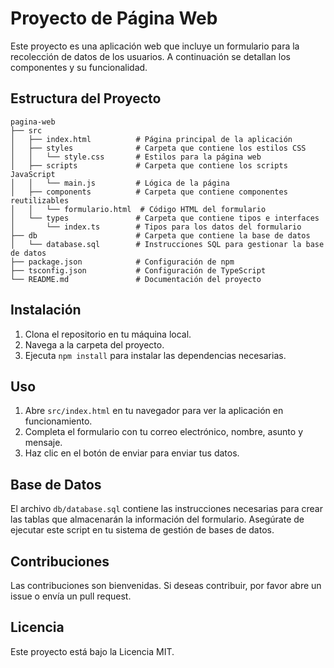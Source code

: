 # Proyecto de Página Web

Este proyecto es una aplicación web que incluye un formulario para la recolección de datos de los usuarios. A continuación se detallan los componentes y su funcionalidad.

## Estructura del Proyecto

```
pagina-web
├── src
│   ├── index.html          # Página principal de la aplicación
│   ├── styles              # Carpeta que contiene los estilos CSS
│   │   └── style.css       # Estilos para la página web
│   ├── scripts             # Carpeta que contiene los scripts JavaScript
│   │   └── main.js         # Lógica de la página
│   ├── components          # Carpeta que contiene componentes reutilizables
│   │   └── formulario.html  # Código HTML del formulario
│   └── types               # Carpeta que contiene tipos e interfaces
│       └── index.ts        # Tipos para los datos del formulario
├── db                      # Carpeta que contiene la base de datos
│   └── database.sql        # Instrucciones SQL para gestionar la base de datos
├── package.json            # Configuración de npm
├── tsconfig.json           # Configuración de TypeScript
└── README.md               # Documentación del proyecto
```

## Instalación

1. Clona el repositorio en tu máquina local.
2. Navega a la carpeta del proyecto.
3. Ejecuta `npm install` para instalar las dependencias necesarias.

## Uso

1. Abre `src/index.html` en tu navegador para ver la aplicación en funcionamiento.
2. Completa el formulario con tu correo electrónico, nombre, asunto y mensaje.
3. Haz clic en el botón de enviar para enviar tus datos.

## Base de Datos

El archivo `db/database.sql` contiene las instrucciones necesarias para crear las tablas que almacenarán la información del formulario. Asegúrate de ejecutar este script en tu sistema de gestión de bases de datos.

## Contribuciones

Las contribuciones son bienvenidas. Si deseas contribuir, por favor abre un issue o envía un pull request.

## Licencia

Este proyecto está bajo la Licencia MIT.